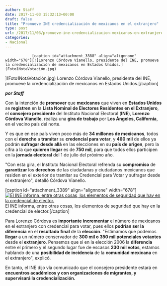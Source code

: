 ```yaml
---
author: Staff
date: 2017-11-03 15:32:13+00:00
draft: false
title: "Promueve INE credencialización de mexicanos en el extranjero"
type: post
url: /2017/11/03/promueve-ine-credencializacion-mexicanos-en-extranjero/
categories:
- Nacional
---
```



				[caption id="attachment_3388" align="alignnone" width="678"][![Lorenzo Córdova Vianello, presidente del INE, promueve la credencialización de mexicanos en Estados Unidos.](Foto1NotaVotación.jpg)
](Foto1NotaVotación.jpg) Lorenzo Córdova Vianello, presidente del INE, promueve la credencialización de mexicanos en Estados Unidos.[/caption]

_**por Staff**_

Con la intención de **promover** que **mexicanos** que viven en **Estados Unidos** se **registren** en la **Lista Nominal de Electores Residentes en el Extranjero**, el **consejero presidente** del Instituto Nacional Electoral (**INE**), **Lorenzo Córdova Vianello**, realiza una **gira de trabajo** por **Los Ángeles, California**, en el vecino país del norte.

Y es que en ese país viven poco más de **34 millones de mexicanos**, todos con el **derecho** a **tramitar** su **credencial para votar**, y **460 mil** de ellos ya podrán **sufragar desde allá** en las elecciones en su **país de** **origen**, pero la cifra a la que **quieren llegar** es de **750 mil**, para que todos ellos participen en la **jornada electoral** del 1 de julio del próximo año.

"Con esta gira, el Instituto Nacional Electoral refrenda su **compromiso** de **garantizar** los **derechos** de las ciudadanas y ciudadanos mexicanos que residen en el exterior de tramitar su Credencial para Votar y sufragar desde el extranjero", detalló Córdova Vianello.

[caption id="attachment_3389" align="alignnone" width="678"][![El INE informa, entre otras cosas, los elementos de seguridad que hay en la credencial de elector.](Foto2NotaVotación.jpg)
](Foto2NotaVotación.jpg) El INE informa, entre otras cosas, los elementos de seguridad que hay en la credencial de elector.[/caption]

Para Lorenzo Córdova es **importante** **incrementar** el número de mexicanos en el extranjero con credencial para votar, pues ellos **podrían ser la diferencia** en el **resultado** **final** de la **elección**. "Estimamos que podemos **llegar** a un número conservador de **300 mil o 350 mil potenciales votantes** desde el **extranjero**. Pensemos que si en la elección 2006 la **diferencia** entre el primero y el segundo lugar fue de escasos **230 mil votos**, estamos hablando de una **posibilidad de incidencia** de la **comunidad mexicana** en el extranjero", explicó.

En tanto, el INE dijo vía comunicado que el consejero presidente estará en **encuentros académicos y con organizaciones de migrantes, y supervisará la credencialización.**		
